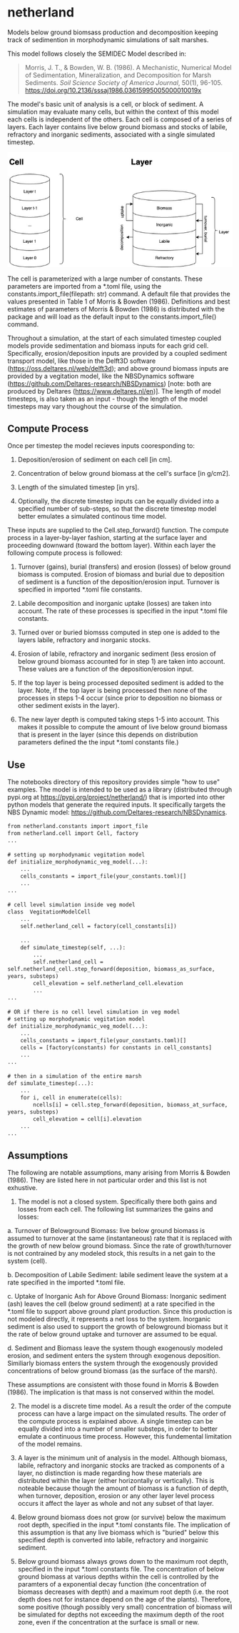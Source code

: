 # netherland
Models below ground biomsass production and decomposition keeping track of sedimention in morphodynamic simulations of salt marshes.

This model follows closely the SEMIDEC Model described in:
> Morris, J. T., & Bowden, W. B. (1986). A Mechanistic, Numerical Model of Sedimentation, Mineralization, and Decomposition for Marsh Sediments. *Soil Science Society of America Journal*, 50(1), 96-105. https://doi.org/10.2136/sssaj1986.03615995005000010019x

The model's basic unit of analysis is a cell, or block of sediment. A simulation may evaluate many cells, but within the context of this model each cells is independent of the others. Each cell is composed of a series of layers. Each layer contains live below ground biomass and stocks of labile, refractory and inorganic sediments, associated with a single simulated timestep.

![alt text](https://github.com/JohnRushKucharski/netherland/blob/main/img/cell_layer_stocks.jpg?raw=true)

The cell is parameterized with a large number of constants. These parameters are imported from a *.toml file, using the constants.import_file(filepath: str) command. A default file that provides the values presented in Table 1 of Morris & Bowden (1986). Definitions and best estimates of parameters of Morris & Bowden (1986) is distributed with the package and will load as the default input to the constants.import_file() command. 

Throughout a simulation, at the start of each simulated timestep coupled models provide sedimentation and biomass inputs for each grid cell. Specifically, erosion/deposition inputs are provided by a coupled sediment transport model, like those in the Delft3D software (https://oss.deltares.nl/web/delft3d); and above ground biomass inputs are provided by a vegitation model, like the NBSDynamics software (https://github.com/Deltares-research/NBSDynamics) [note: both are produced by Deltares (https://www.deltares.nl/en)]. The length of model timesteps, is also taken as an input - though the length of the model timesteps may vary thoughout the course of the simulation. 

## Compute Process
Once per timestep the model recieves inputs cooresponding to:

1. Deposition/erosion of sediment on each cell [in cm].

2. Concentration of below ground biomass at the cell's surface [in g/cm2].

3. Length of the simulated timestep [in yrs]. 

4. Optionally, the discrete timestep inputs can be equally divided into a specified number of sub-steps, so that the discrete timestep model better emulates a simulated continous time model. 

These inputs are supplied to the Cell.step_forward() function. The compute process in a layer-by-layer fashion, starting at the surface layer and proceeding downward (toward the bottom layer). Within each layer the following compute process is followed:

1. Turnover (gains), burial (transfers) and erosion (losses) of below ground biomass is computed. Erosion of biomass and burial due to deposition of sediment is a function of the deposition/erosion input. Turnover is specified in imported *.toml file constants.

2. Labile decomposition and inorganic uptake (losses) are taken into account. The rate of these processes is specified in the input *.toml file constants.

3. Turned over or buried biomsss computed in step one is added to the layers labile, refractory and inorganic stocks.

4. Erosion of labile, refractory and inorganic sediment (less erosion of below ground biomass accounted for in step 1) are taken into account. These values are a function of the deposition/erosion input.

5. If the top layer is being processed deposited sediment is added to the layer. Note, if the top layer is being proceessed then none of the processes in steps 1-4 occur (since prior to deposition no biomass or other sediment exists in the layer).

6. The new layer depth is computed taking steps 1-5 into account. This makes it possible to compute the amount of live below ground biomass that is present in the layer (since this depends on distribution parameters defined the the input *.toml constants file.)

## Use
The notebooks directory of this repository provides simple "how to use" examples. The model is intended to be used as a library (distributed through pypi.org at https://pypi.org/project/netherland/) that is imported into other python models that generate the required inputs. It specifically targets the NBS Dynamic model: https://github.com/Deltares-research/NBSDynamics.

```
from netherland.constants import import_file
from netherland.cell import Cell, factory
...

# setting up morphodynamic vegitation model
def initialize_morphodynamic_veg_model(...):
    ...
    cells_constants = import_file(your_constants.toml)[] 
    ...
...

# cell level simulation inside veg model
class  VegitationModelCell
    ...
    self.netherland_cell = factory(cell_constants[i])
    
    ...
    def simulate_timestep(self, ...):
        ...
        self.netherland_cell = self.netherland_cell.step_forward(deposition, biomass_as_surface, years, substeps)
        cell_elevation = self.netherland_cell.elevation
        ...
...

# OR if there is no cell level simulation in veg model
# setting up morphodynamic vegitation model
def initialize_morphodynamic_veg_model(...):
    ...
    cells_constants = import_file(your_constants.toml)[]
    cells = [factory(constants) for constants in cell_constants]
    ...
...

# then in a simulation of the entire marsh
def simulate_timestep(...):
    ...
    for i, cell in enumerate(cells):
        ncells[i] = cell.step_forward(deposition, biomass_at_surface, years, substeps)
        cell_elevation = cell[i].elevation
    ...
...
```

## Assumptions
The following are notable assumptions, many arising from Morris & Bowden (1986). They are listed here in not particular order and this list is not exhustive.

1. The model is not a closed system. Specifically there both gains and losses from each cell. The following list summarizes the gains and losses:

a. Turnover of Belowground Biomass: live below ground biomass is assumed to turnover at the same (instantaneous) rate that it is replaced with the growth of new below ground biomass. Since the rate of growth/turnover is not contrained by any modeled stock, this results in a net gain to the system (cell).

b. Decomposition of Labile Sediment: labile sediment leave the system at a rate specified in the imported *.toml file.

c. Uptake of Inorganic Ash for Above Ground Biomass: Inorganic sediment (ash) leaves the cell (below ground sediment) at a rate specified in the *.toml file to support above ground plant production. Since this production is not modeled directly, it represents a net loss to the system. Inorganic sediment is also used to support the growth of belowground biomass but it the rate of below ground uptake and turnover are assumed to be equal.

d. Sediment and Biomass leave the system though exogenously modeled erosion, and sediment enters the system through exogenous deposition. Similiarly biomass enters the system through the exogenously provided concentrations of below ground biomass (as the surface of the marsh).

These assumptions are consistent with those found in Morris & Bowden (1986). The implication is that mass is not conserved within the model.

2. The model is a discrete time model. As a result the order of the compute process can have a large impact on the simulated results. The order of the compute process is explained above. A single timestep can be equally divided into a number of smaller substeps, in order to better emulate a continuous time process. However, this fundemental limitation of the model remains.

3. A layer is the minimum unit of analysis in the model. Although biomass, labile, refractory and inorganic stocks are tracked as components of a layer, no distinction is made regarding how these materials are distributed within the layer (either horizontally or vertically). This is noteable because though the amount of biomass is a function of depth, when turnover, deposition, erosion or any other layer level process occurs it affect the layer as whole and not any subset of that layer.

4. Below ground biomass does not grow (or survive) below the maximum root depth, specified in the input *.toml constants file. The implication of this assumption is that any live biomass which is "buried" below this specified depth is converted into labile, refractory and inorgainic sediment.

5. Below ground biomass always grows down to the maximum root depth, specified in the input *.toml constants file. The concentration of below ground biomass at various depths within the cell is controlled by the paramters of a exponential decay function (the concentration of biomass decreases with depth) and a maximum root depth (i.e. the root depth does not for instance depend on the age of the plants). Therefore, some positive (though possibly very small) concentration of biomass will be simulated for depths not exceeding the maximum depth of the root zone, even if the concentration at the surface is small or new.  